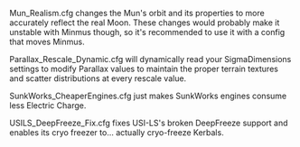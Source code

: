 Mun_Realism.cfg changes the Mun's orbit and its properties to more accurately reflect the real Moon. These changes would probably make it unstable with Minmus though, so it's recommended to use it with a config that moves Minmus.

Parallax_Rescale_Dynamic.cfg will dynamically read your SigmaDimensions settings to modify Parallax values to maintain the proper terrain textures and scatter distributions at every rescale value.

SunkWorks_CheaperEngines.cfg just makes SunkWorks engines consume less Electric Charge.

USILS_DeepFreeze_Fix.cfg fixes USI-LS's broken DeepFreeze support and enables its cryo freezer to... actually cryo-freeze Kerbals.
